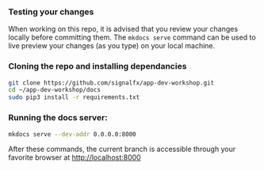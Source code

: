 ### Testing your changes

When working on this repo, it is advised that you review your changes locally before committing them. The `mkdocs serve` command can be used to live preview your changes (as you type) on your local machine.

### Cloning the repo and installing dependancies
```bash
git clone https://github.com/signalfx/app-dev-workshop.git
cd ~/app-dev-workshop/docs
sudo pip3 install -r requirements.txt
```

### Running the docs server:

```bash
mkdocs serve --dev-addr 0.0.0.0:8000
```

After these commands, the current branch is accessible through your favorite browser at <http://localhost:8000>
